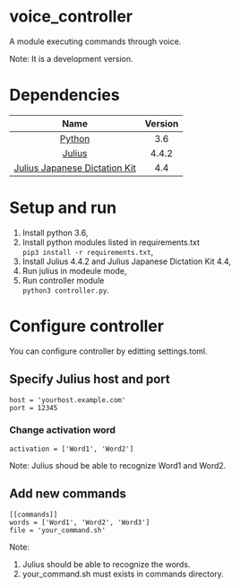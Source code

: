 # voice_controller

A module executing commands through voice.

Note: It is a development version.

# Dependencies

| Name   | Version    |
|:-----:|:-----------:|
| [Python](https://www.python.org/) | 3.6 |
| [Julius](https://github.com/julius-speech/julius) | 4.4.2      |
| [Julius Japanese Dictation Kit](https://github.com/julius-speech/dictation-kit) | 4.4 |

# Setup and run

1. Install python 3.6,
2. Install python modules listed in requirements.txt <br>```pip3 install -r requirements.txt```,
3. Install Julius 4.4.2 and Julius Japanese Dictation Kit 4.4,
4. Run julius in modeule mode,
5. Run controller module<br>```python3 controller.py```.

# Configure controller

You can configure controller by editting settings.toml.

## Specify Julius host and port

```
host = 'yourhost.example.com'
port = 12345
```

### Change activation word

```
activation = ['Word1', 'Word2']
```

Note: Julius shoud be able to recognize Word1 and Word2.

## Add new commands

```
[[commands]]
words = ['Word1', 'Word2', 'Word3']
file = 'your_command.sh'
```

Note: 

1. Julius should be able to recognize the words.
2. your_command.sh must exists in commands directory.
